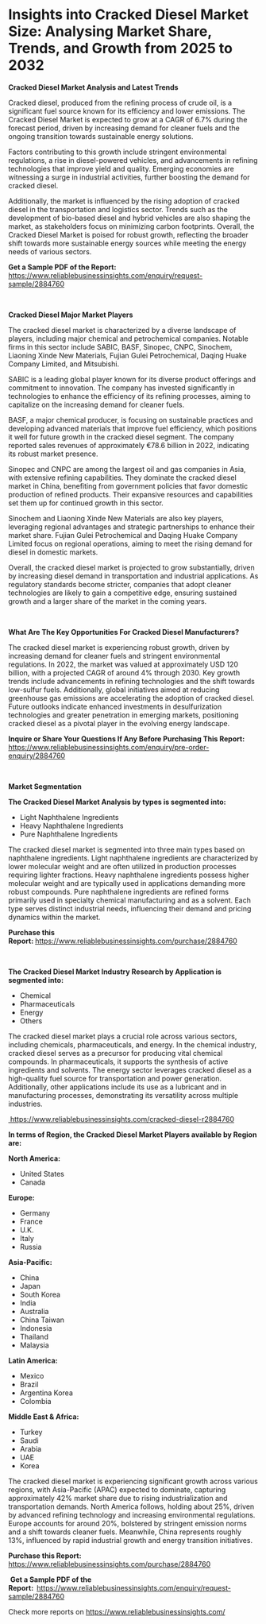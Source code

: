 <p><h1>Insights into Cracked Diesel Market Size: Analysing Market Share, Trends, and Growth from 2025 to 2032</h1></p><p><strong>Cracked Diesel Market Analysis and Latest Trends</strong></p>
<p><p>Cracked diesel, produced from the refining process of crude oil, is a significant fuel source known for its efficiency and lower emissions. The Cracked Diesel Market is expected to grow at a CAGR of 6.7% during the forecast period, driven by increasing demand for cleaner fuels and the ongoing transition towards sustainable energy solutions. </p><p>Factors contributing to this growth include stringent environmental regulations, a rise in diesel-powered vehicles, and advancements in refining technologies that improve yield and quality. Emerging economies are witnessing a surge in industrial activities, further boosting the demand for cracked diesel. </p><p>Additionally, the market is influenced by the rising adoption of cracked diesel in the transportation and logistics sector. Trends such as the development of bio-based diesel and hybrid vehicles are also shaping the market, as stakeholders focus on minimizing carbon footprints. Overall, the Cracked Diesel Market is poised for robust growth, reflecting the broader shift towards more sustainable energy sources while meeting the energy needs of various sectors.</p></p>
<p><strong>Get a Sample PDF of the Report:&nbsp;</strong> <a href="https://www.reliablebusinessinsights.com/enquiry/request-sample/2884760?utm_campaign=3093&utm_medium=2&utm_source=Github&utm_content=ia&utm_term=13032025&utm_id=cracked-diesel">https://www.reliablebusinessinsights.com/enquiry/request-sample/2884760</a></p>
<p>&nbsp;</p>
<p><strong>Cracked Diesel Major Market Players</strong></p>
<p><p>The cracked diesel market is characterized by a diverse landscape of players, including major chemical and petrochemical companies. Notable firms in this sector include SABIC, BASF, Sinopec, CNPC, Sinochem, Liaoning Xinde New Materials, Fujian Gulei Petrochemical, Daqing Huake Company Limited, and Mitsubishi. </p><p>SABIC is a leading global player known for its diverse product offerings and commitment to innovation. The company has invested significantly in technologies to enhance the efficiency of its refining processes, aiming to capitalize on the increasing demand for cleaner fuels. </p><p>BASF, a major chemical producer, is focusing on sustainable practices and developing advanced materials that improve fuel efficiency, which positions it well for future growth in the cracked diesel segment. The company reported sales revenues of approximately €78.6 billion in 2022, indicating its robust market presence.</p><p>Sinopec and CNPC are among the largest oil and gas companies in Asia, with extensive refining capabilities. They dominate the cracked diesel market in China, benefiting from government policies that favor domestic production of refined products. Their expansive resources and capabilities set them up for continued growth in this sector.</p><p>Sinochem and Liaoning Xinde New Materials are also key players, leveraging regional advantages and strategic partnerships to enhance their market share. Fujian Gulei Petrochemical and Daqing Huake Company Limited focus on regional operations, aiming to meet the rising demand for diesel in domestic markets.</p><p>Overall, the cracked diesel market is projected to grow substantially, driven by increasing diesel demand in transportation and industrial applications. As regulatory standards become stricter, companies that adopt cleaner technologies are likely to gain a competitive edge, ensuring sustained growth and a larger share of the market in the coming years.</p></p>
<p>&nbsp;</p>
<p><strong>What Are The Key Opportunities For Cracked Diesel Manufacturers?</strong></p>
<p><p>The cracked diesel market is experiencing robust growth, driven by increasing demand for cleaner fuels and stringent environmental regulations. In 2022, the market was valued at approximately USD 120 billion, with a projected CAGR of around 4% through 2030. Key growth trends include advancements in refining technologies and the shift towards low-sulfur fuels. Additionally, global initiatives aimed at reducing greenhouse gas emissions are accelerating the adoption of cracked diesel. Future outlooks indicate enhanced investments in desulfurization technologies and greater penetration in emerging markets, positioning cracked diesel as a pivotal player in the evolving energy landscape.</p></p>
<p><strong>Inquire or Share Your Questions If Any Before Purchasing This Report:</strong> <a href="https://www.reliablebusinessinsights.com/enquiry/pre-order-enquiry/2884760?utm_campaign=3093&utm_medium=2&utm_source=Github&utm_content=ia&utm_term=13032025&utm_id=cracked-diesel">https://www.reliablebusinessinsights.com/enquiry/pre-order-enquiry/2884760</a></p>
<p>&nbsp;</p>
<p><strong>Market Segmentation</strong></p>
<p><strong>The Cracked Diesel Market Analysis by types is segmented into:</strong></p>
<p><ul><li>Light Naphthalene Ingredients</li><li>Heavy Naphthalene Ingredients</li><li>Pure Naphthalene Ingredients</li></ul></p>
<p><p>The cracked diesel market is segmented into three main types based on naphthalene ingredients. Light naphthalene ingredients are characterized by lower molecular weight and are often utilized in production processes requiring lighter fractions. Heavy naphthalene ingredients possess higher molecular weight and are typically used in applications demanding more robust compounds. Pure naphthalene ingredients are refined forms primarily used in specialty chemical manufacturing and as a solvent. Each type serves distinct industrial needs, influencing their demand and pricing dynamics within the market.</p></p>
<p><strong>Purchase this Report:&nbsp;</strong><a href="https://www.reliablebusinessinsights.com/purchase/2884760?utm_campaign=3093&utm_medium=2&utm_source=Github&utm_content=ia&utm_term=13032025&utm_id=cracked-diesel">https://www.reliablebusinessinsights.com/purchase/2884760</a></p>
<p>&nbsp;</p>
<p><strong>The Cracked Diesel Market Industry Research by Application is segmented into:</strong></p>
<p><ul><li>Chemical</li><li>Pharmaceuticals</li><li>Energy</li><li>Others</li></ul></p>
<p><p>The cracked diesel market plays a crucial role across various sectors, including chemicals, pharmaceuticals, and energy. In the chemical industry, cracked diesel serves as a precursor for producing vital chemical compounds. In pharmaceuticals, it supports the synthesis of active ingredients and solvents. The energy sector leverages cracked diesel as a high-quality fuel source for transportation and power generation. Additionally, other applications include its use as a lubricant and in manufacturing processes, demonstrating its versatility across multiple industries.</p></p>
<p><a href="https://www.reliablebusinessinsights.com/cracked-diesel-r2884760?utm_campaign=3093&utm_medium=2&utm_source=Github&utm_content=ia&utm_term=13032025&utm_id=cracked-diesel">&nbsp;https://www.reliablebusinessinsights.com/cracked-diesel-r2884760</a></p>
<p><strong>In terms of Region, the Cracked Diesel Market Players available by Region are:</strong></p>
<p>
    <p> <strong> North America: </strong>
        <ul>
            <li>United States</li>
            <li>Canada</li>
        </ul>
        </p> 
    <p> <strong> Europe: </strong>
        <ul>
            <li>Germany</li>
            <li>France</li>
            <li>U.K.</li>
            <li>Italy</li>
            <li>Russia</li>
        </ul>
        </p> 
    <p> <strong> Asia-Pacific: </strong>
        <ul>
            <li>China</li>
            <li>Japan</li>
            <li>South Korea</li>
            <li>India</li>
            <li>Australia</li>
            <li>China Taiwan</li>
            <li>Indonesia</li>
            <li>Thailand</li>
            <li>Malaysia</li>
        </ul>
        </p> 
    <p> <strong> Latin America: </strong>
        <ul>
            <li>Mexico</li>
            <li>Brazil</li>
            <li>Argentina Korea</li>
            <li>Colombia</li>
        </ul>
        </p> 
    <p> <strong> Middle East & Africa: </strong>
        <ul>
            <li>Turkey</li>
            <li>Saudi</li>
            <li>Arabia</li>
            <li>UAE</li>
            <li>Korea</li>
        </ul>
    </p>
    </p>
<p><p>The cracked diesel market is experiencing significant growth across various regions, with Asia-Pacific (APAC) expected to dominate, capturing approximately 42% market share due to rising industrialization and transportation demands. North America follows, holding about 25%, driven by advanced refining technology and increasing environmental regulations. Europe accounts for around 20%, bolstered by stringent emission norms and a shift towards cleaner fuels. Meanwhile, China represents roughly 13%, influenced by rapid industrial growth and energy transition initiatives.</p></p>
<p><strong>Purchase this Report: </strong><a href="https://www.reliablebusinessinsights.com/purchase/2884760?utm_campaign=3093&utm_medium=2&utm_source=Github&utm_content=ia&utm_term=13032025&utm_id=cracked-diesel">https://www.reliablebusinessinsights.com/purchase/2884760</a></p>
<p>&nbsp;<strong>Get a Sample PDF of the Report:&nbsp;&nbsp;</strong><a href="https://www.reliablebusinessinsights.com/enquiry/request-sample/2884760?utm_campaign=3093&utm_medium=2&utm_source=Github&utm_content=ia&utm_term=13032025&utm_id=cracked-diesel">https://www.reliablebusinessinsights.com/enquiry/request-sample/2884760</a></p>
<p><strong></strong></p>
<p>Check more reports on <a href="https://www.reliablebusinessinsights.com/?utm_campaign=3093&utm_medium=2&utm_source=Github&utm_content=ia&utm_term=13032025&utm_id=cracked-diesel">https://www.reliablebusinessinsights.com/</a></p>
